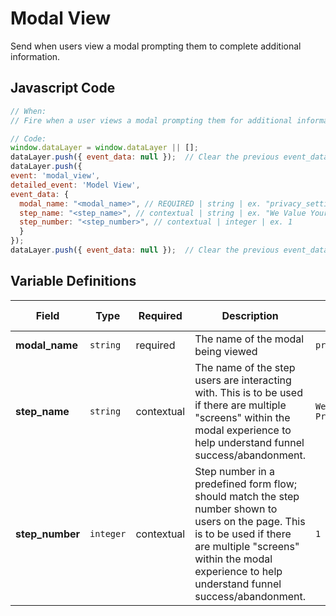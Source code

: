 # Modal View

Send when users view a modal prompting them to complete additional information.

## Javascript Code

```js
// When:
// Fire when a user views a modal prompting them for additional information.

// Code:
window.dataLayer = window.dataLayer || [];
dataLayer.push({ event_data: null });  // Clear the previous event_data object.
dataLayer.push({
event: 'modal_view',
detailed_event: 'Model View',
event_data: {
  modal_name: "<modal_name>", // REQUIRED | string | ex. "privacy_settings"
  step_name: "<step_name>", // contextual | string | ex. "We Value Your Privacy"
  step_number: "<step_number>", // contextual | integer | ex. 1
  }
});
dataLayer.push({ event_data: null });  // Clear the previous event_data object.
```

## Variable Definitions

| Field              | Type      | Required | Description | Example                   | Pattern | Min Length | Max Length | Minimum | Maximum | Multiple Of |
|--------------------|-----------|----------|-------------|---------------------------|---------|------------|------------|---------|---------|-------------|
| **modal_name**     | `string`  | required | The name of the modal being viewed | `privacy_setting` | | | `500` | | | |
| **step_name**      | `string`  | contextual | The name of the step users are interacting with. This is to be used if there are multiple "screens" within the modal experience to help understand funnel success/abandonment. | `We Value Your Privacy` | | | `500` | | | |
| **step_number**    | `integer` | contextual | Step number in a predefined form flow; should match the step number shown to users on the page. This is to be used if there are multiple "screens" within the modal experience to help understand funnel success/abandonment. | `1` | | | `500` | `0` | | |
